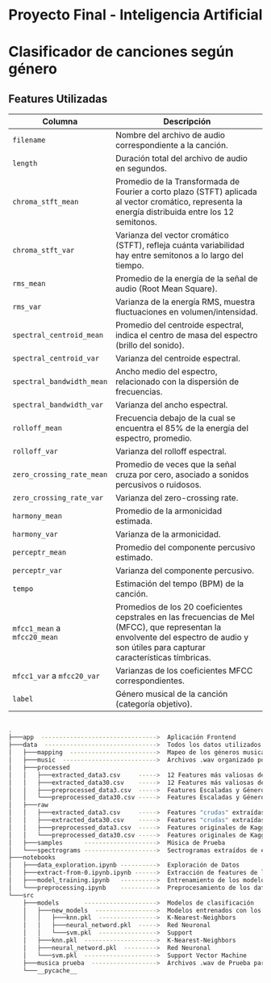 # Proyecto Final - Inteligencia Artificial
# Clasificador de canciones según género


## Features Utilizadas
| Columna                      | Descripción                        |
| ---------------------------- |--------------------------------------------- |
| `filename`               | Nombre del archivo de audio correspondiente a la canción.|
| `length`                 | Duración total del archivo de audio en segundos.|
| `chroma_stft_mean`       | Promedio de la Transformada de Fourier a corto plazo (STFT) aplicada al vector cromático, representa la energía distribuida entre los 12 semitonos.|
| `chroma_stft_var`        | Varianza del vector cromático (STFT), refleja cuánta variabilidad hay entre semitonos a lo largo del tiempo.|
| `rms_mean`               | Promedio de la energía de la señal de audio (Root Mean Square).   |
| `rms_var`                    | Varianza de la energía RMS, muestra fluctuaciones en volumen/intensidad.             |
| `spectral_centroid_mean`     | Promedio del centroide espectral, indica el centro de masa del espectro (brillo del sonido). |
| `spectral_centroid_var`      | Varianza del centroide espectral.|
| `spectral_bandwidth_mean`    | Ancho medio del espectro, relacionado con la dispersión de frecuencias.         |
| `spectral_bandwidth_var`     | Varianza del ancho espectral.|
| `rolloff_mean`               | Frecuencia debajo de la cual se encuentra el 85% de la energía del espectro, promedio.|
| `rolloff_var`                | Varianza del rolloff espectral.|
| `zero_crossing_rate_mean`    | Promedio de veces que la señal cruza por cero, asociado a sonidos percusivos o ruidosos.|
| `zero_crossing_rate_var`     | Varianza del zero-crossing rate.|
| `harmony_mean`               | Promedio de la armonicidad estimada.|
| `harmony_var`                | Varianza de la armonicidad.|
| `perceptr_mean`              | Promedio del componente percusivo estimado.|
| `perceptr_var`               | Varianza del componente percusivo.|
| `tempo`                      | Estimación del tempo (BPM) de la canción.|
| `mfcc1_mean` a `mfcc20_mean` | Promedios de los 20 coeficientes cepstrales en las frecuencias de Mel (MFCC), que representan la envolvente del espectro de audio y son útiles para capturar características tímbricas.|
| `mfcc1_var` a `mfcc20_var`   | Varianzas de los coeficientes MFCC correspondientes.|
| `label`                      | Género musical de la canción (categoría objetivo).|

## 
``` bash
.
├───app  -------------------------------->  Aplicación Frontend
├───data  ------------------------------->  Todos los datos utilizados en el proyecto
│   ├───mapping  ------------------------>  Mapeo de los géneros musicales                           
│   ├───music  -------------------------->  Archivos .wav organizado por géneros 
│   ├───processed
│   │   ├───extracted_data3.csv     ----->  12 Features más valiosas de extracted_data3.csv
│   │   ├───extracted_data30.csv    ----->  12 Features más valiosas de extracted_data30.csv
│   │   ├───preprocessed_data3.csv  ----->  Features Escaladas y Géneros Codificados de features_3_sec.csv
│   │   └───preprocessed_data30.csv ----->  Features Escaladas y Géneros Codificados de features_30_sec.csv
│   ├───raw
│   │   ├───extracted_data3.csv     ----->  Features "crudas" extraídas de extract-from-0.ipynb
│   │   ├───extracted_data30.csv    ----->  Features "crudas" extraídas de extract-from-0.ipynb
│   │   ├───preprocessed_data3.csv  ----->  Features originales de Kaggle
│   │   └───preprocessed_data30.csv ----->  Features originales de Kaggle
│   ├───samples      -------------------->  Música de Prueba
│   └───spectrograms -------------------->  Sectrogramas extraídos de extract-from-0.ipynb
├───notebooks
│   ├───data_exploration.ipynb ---------->  Exploración de Datos
│   ├───extract-from-0.ipynb.ipynb ------>  Extracción de features de los archivos .wav y creación de los espectrogramas
│   ├───model_training.ipynb   ---------->  Entrenamiento de los modelos de clasificación
│   └───preprocessing.ipynb    ---------->  Preprocesamiento de los datos (Creación archivos .CSV de preprocessed y extracted data)
└───src
    ├───models       -------------------->  Modelos de clasificación
    │   ├───new_models  ----------------->  Modelos entrenados con los datos de extract-from-0.ipynb
    │   │   ├───knn.pkl  ---------------->  K-Nearest-Neighbors
    │   │   ├───neural_netword.pkl  ----->  Red Neuronal
    │   │   └───svm.pkl  ---------------->  Support  
    │   ├───knn.pkl  -------------------->  K-Nearest-Neighbors
    │   ├───neural_netword.pkl  --------->  Red Neuronal
    │   └───svm.pkl  -------------------->  Support Vector Machine
    ├───musica prueba  ------------------>  Archivos .wav de Prueba para el programa de Python
    └───__pycache__
```